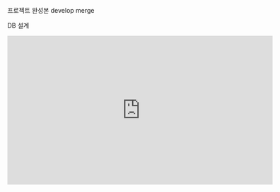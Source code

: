 프로젝트 완성본
develop merge

DB 설계
<iframe width="600" height="336" src="https://www.erdcloud.com/p/qMrgPjHM5Fo5P7bBw" frameborder="0" allowfullscreen></iframe>


